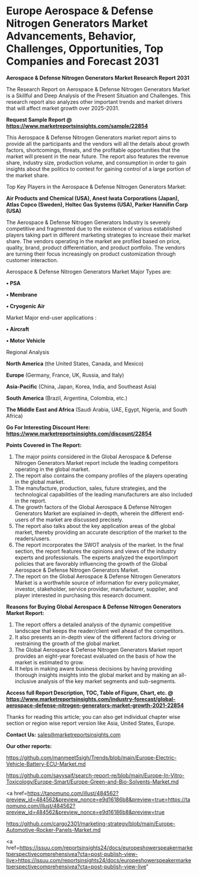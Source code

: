 # Europe Aerospace & Defense Nitrogen Generators Market Advancements, Behavior, Challenges, Opportunities, Top Companies and Forecast 2031

<strong>Aerospace & Defense Nitrogen Generators Market Research Report 2031</strong>

The Research Report on Aerospace & Defense Nitrogen Generators Market is a Skillful and Deep Analysis of the Present Situation and Challenges. This research report also analyzes other important trends and market drivers that will affect market growth over 2025-2031.

<strong>Request Sample Report @ <a href=https://www.marketreportsinsights.com/sample/22854>https://www.marketreportsinsights.com/sample/22854</a></strong>

This Aerospace & Defense Nitrogen Generators market report aims to provide all the participants and the vendors will all the details about growth factors, shortcomings, threats, and the profitable opportunities that the market will present in the near future. The report also features the revenue share, industry size, production volume, and consumption in order to gain insights about the politics to contest for gaining control of a large portion of the market share.

Top Key Players in the Aerospace & Defense Nitrogen Generators Market:

<strong>Air Products and Chemical (USA), Anest Iwata Corporations (Japan), Atlas Copco (Sweden), Holtec Gas Systems (USA), Parker Hannifin Corp (USA)</strong>

The Aerospace & Defense Nitrogen Generators Industry is severely competitive and fragmented due to the existence of various established players taking part in different marketing strategies to increase their market share. The vendors operating in the market are profiled based on price, quality, brand, product differentiation, and product portfolio. The vendors are turning their focus increasingly on product customization through customer interaction.

Aerospace & Defense Nitrogen Generators Market Major Types are:

<strong>• PSA

• Membrane

• Cryogenic Air</strong>

Market Major end-user applications :

<strong>• Aircraft

• Motor Vehicle</strong>

Regional Analysis

</u><strong><b>North America</b></strong> (the United States, Canada, and Mexico)

<strong><b>Europe </b></strong>(Germany, France, UK, Russia, and Italy)

<strong><b>Asia-Pacific</b></strong> (China, Japan, Korea, India, and Southeast Asia)

<strong><b>South America</b></strong> (Brazil, Argentina, Colombia, etc.)

<strong><b>The Middle East and Africa</b></strong> (Saudi Arabia, UAE, Egypt, Nigeria, and South Africa)

<strong>Go For Interesting Discount Here: <a href=https://www.marketreportsinsights.com/discount/22854>https://www.marketreportsinsights.com/discount/22854</a></strong>

<strong>Points Covered in The Report:</strong>
<ol>
  <li>The major points considered in the Global Aerospace & Defense Nitrogen Generators Market report include the leading competitors operating in the global market.</li>
  <li>The report also contains the company profiles of the players operating in the global market.</li>
  <li>The manufacture, production, sales, future strategies, and the technological capabilities of the leading manufacturers are also included in the report.</li>
  <li>The growth factors of the Global Aerospace & Defense Nitrogen Generators Market are explained in-depth, wherein the different end-users of the market are discussed precisely.</li>
  <li>The report also talks about the key application areas of the global market, thereby providing an accurate description of the market to the readers/users.</li>
  <li>The report incorporates the SWOT analysis of the market. In the final section, the report features the opinions and views of the industry experts and professionals. The experts analyzed the export/import policies that are favorably influencing the growth of the Global Aerospace & Defense Nitrogen Generators Market.</li>
  <li>The report on the Global Aerospace & Defense Nitrogen Generators Market is a worthwhile source of information for every policymaker, investor, stakeholder, service provider, manufacturer, supplier, and player interested in purchasing this research document.</li>
</ol>
<strong>Reasons for Buying Global Aerospace & Defense Nitrogen Generators Market Report:</strong>

<ol>
  <li>The report offers a detailed analysis of the dynamic competitive landscape that keeps the reader/client well ahead of the competitors.</li>
  <li>It also presents an in-depth view of the different factors driving or restraining the growth of the global market.</li>
  <li>The Global Aerospace & Defense Nitrogen Generators Market report provides an eight-year forecast evaluated on the basis of how the market is estimated to grow.</li>
  <li>It helps in making aware business decisions by having providing thorough insights insights into the global market and by making an all-inclusive analysis of the key market segments and sub-segments.</li>
</ol>
<strong>Access full Report Description, TOC, Table of Figure, Chart, etc. @ <a href=https://www.marketreportsinsights.com/industry-forecast/global-aerospace-defense-nitrogen-generators-market-growth-2021-22854>https://www.marketreportsinsights.com/industry-forecast/global-aerospace-defense-nitrogen-generators-market-growth-2021-22854</a></strong>


Thanks for reading this article; you can also get individual chapter wise section or region wise report version like Asia, United States, Europe.

<strong>Contact Us:</strong>
sales@marketreportsinsights.com

<strong>Our other reports:</strong>

<a href=https://github.com/manmeet5sigh/Trends/blob/main/Europe-Electric-Vehicle-Battery-ECU-Market.md>https://github.com/manmeet5sigh/Trends/blob/main/Europe-Electric-Vehicle-Battery-ECU-Market.md</a>

<a href=https://github.com/sayysaif/search-report-re/blob/main/Europe-In-Vitro-Toxicology/Europe-Smart/Europe-Green-and-Bio-Solvents-Market.md>https://github.com/sayysaif/search-report-re/blob/main/Europe-In-Vitro-Toxicology/Europe-Smart/Europe-Green-and-Bio-Solvents-Market.md</a>

<a href=https://tanomuno.com/illust/484562?preview_id=484562&preview_nonce=e9d16186b8&preview=true>https://tanomuno.com/illust/484562?preview_id=484562&preview_nonce=e9d16186b8&preview=true</a>

<a href=https://github.com/cargo2301/marketing-strategy/blob/main/Europe-Automotive-Rocker-Panels-Market.md>https://github.com/cargo2301/marketing-strategy/blob/main/Europe-Automotive-Rocker-Panels-Market.md</a>

<a href=https://issuu.com/reportsinsights24/docs/europeshowerspeakermarketperspectivecomprehensivea?cta=post-publish-view-live>https://issuu.com/reportsinsights24/docs/europeshowerspeakermarketperspectivecomprehensivea?cta=post-publish-view-live</a>"
